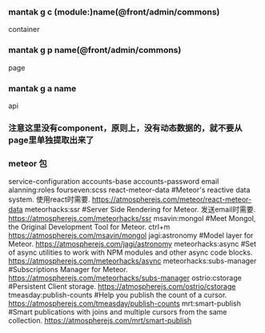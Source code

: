 ### mantak g c (module:)name(@front/admin/commons)
container
### mantak g p name(@front/admin/commons)
page
### mantak g a name
api
### 注意这里没有component，原则上，没有动态数据的，就不要从page里单独提取出来了
### meteor 包
service-configuration
accounts-base
accounts-password
email
alanning:roles
fourseven:scss
react-meteor-data        #Meteor's reactive data system. 使用react时需要. https://atmospherejs.com/meteor/react-meteor-data
meteorhacks:ssr          #Server Side Rendering for Meteor. 发送email时需要. https://atmospherejs.com/meteorhacks/ssr
msavin:mongol            #Meet Mongol, the Original Development Tool for Meteor. ctrl+m  https://atmospherejs.com/msavin/mongol
jagi:astronomy           #Model layer for Meteor. https://atmospherejs.com/jagi/astronomy
meteorhacks:async        #Set of async utilities to work with NPM modules and other async code blocks. https://atmospherejs.com/meteorhacks/async
meteorhacks:subs-manager #Subscriptions Manager for Meteor. https://atmospherejs.com/meteorhacks/subs-manager
ostrio:cstorage          #Persistent Client storage. https://atmospherejs.com/ostrio/cstorage
tmeasday:publish-counts  #Help you publish the count of a cursor. https://atmospherejs.com/tmeasday/publish-counts
mrt:smart-publish        #Smart publications with joins and multiple cursors from the same collection. https://atmospherejs.com/mrt/smart-publish
